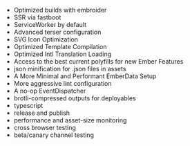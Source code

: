 - Optimized builds with embroider
- SSR via fastboot
- ServiceWorker by default
- Advanced terser configuration
- SVG Icon Optimization
- Optimized Template Compilation
- Optimized Intl Translation Loading
- Access to the best current polyfills for new Ember Features
- json minification for .json files in assets
- A More Minimal and Performant EmberData Setup
- More aggressive lint configuration
- A no-op EventDispatcher
- brotli-compressed outputs for deployables
- typescript
- release and publish
- performance and asset-size monitoring
- cross browser testing
- beta/canary channel testing
